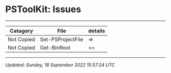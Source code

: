 ﻿# PSToolKit: Issues

---

| Catagory   | File              | details |
| ---------- | ----------------- | ------- |
| Not Copied | Set-PSProjectFile | =>      |
| Not Copied | Get-BinRoot       | <=      |

---

*Updated: Sunday, 18 September 2022 15:57:24 UTC*
